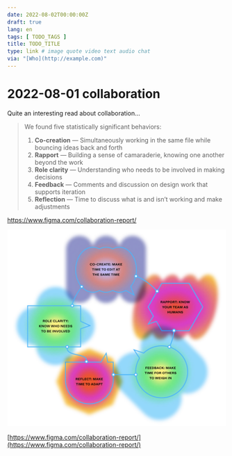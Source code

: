 ```yaml
---
date: 2022-08-02T00:00:00Z
draft: true
lang: en
tags: [ TODO_TAGS ]
title: TODO_TITLE
type: link # image quote video text audio chat
via: "[Who](http://example.com)"
---
```



# 2022-08-01 collaboration

Quite an interesting read about collaboration…

> We found five statistically significant behaviors:
>
> 1. **Co-creation** — Simultaneously working in the same file while bouncing ideas back and forth
> 2. **Rapport** — Building a sense of camaraderie, knowing one another beyond the work
> 3. **Role clarity** — Understanding who needs to be involved in making decisions
> 4. **Feedback** — Comments and discussion on design work that supports iteration
> 5. **Reflection** — Time to discuss what is and isn’t working and make adjustments

https://www.figma.com/collaboration-report/

![2022-08-01 collaboration](2022-08-01%20collaboration.png)

[https://www.figma.com/collaboration-report/](https://www.figma.com/collaboration-report/)

